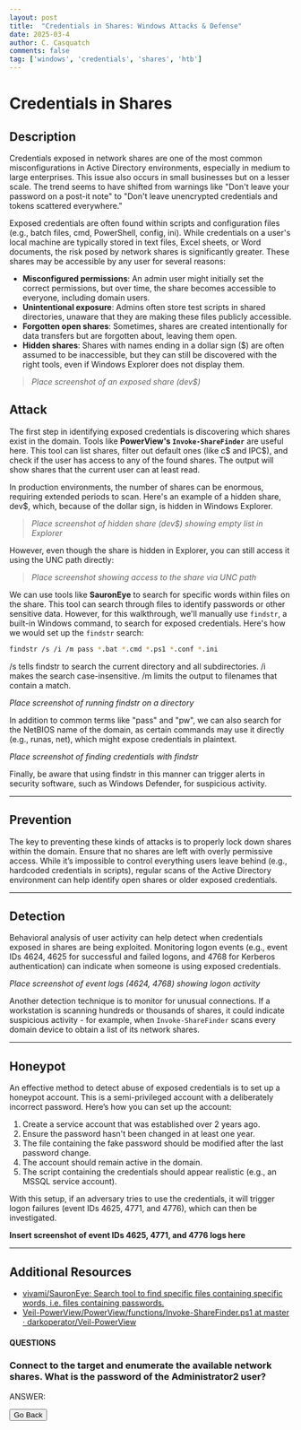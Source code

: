 ```yaml
---
layout: post
title:  "Credentials in Shares: Windows Attacks & Defense"
date: 2025-03-4
author: C. Casquatch
comments: false
tag: ['windows', 'credentials', 'shares', 'htb']
---
```


# Credentials in Shares

## Description

Credentials exposed in network shares are one of the most common misconfigurations in Active Directory environments, especially in medium to large enterprises. This issue also occurs in small businesses but on a lesser scale. The trend seems to have shifted from warnings like "Don't leave your password on a post-it note" to "Don't leave unencrypted credentials and tokens scattered everywhere."

Exposed credentials are often found within scripts and configuration files (e.g., batch files, cmd, PowerShell, config, ini). While credentials on a user's local machine are typically stored in text files, Excel sheets, or Word documents, the risk posed by network shares is significantly greater. These shares may be accessible by any user for several reasons:

- **Misconfigured permissions**: An admin user might initially set the correct permissions, but over time, the share becomes accessible to everyone, including domain users.
- **Unintentional exposure**: Admins often store test scripts in shared directories, unaware that they are making these files publicly accessible.
- **Forgotten open shares**: Sometimes, shares are created intentionally for data transfers but are forgotten about, leaving them open.
- **Hidden shares**: Shares with names ending in a dollar sign ($) are often assumed to be inaccessible, but they can still be discovered with the right tools, even if Windows Explorer does not display them.

> _Place screenshot of an exposed share (dev$)_ 

## Attack

The first step in identifying exposed credentials is discovering which shares exist in the domain. Tools like **PowerView's `Invoke-ShareFinder`** are useful here. This tool can list shares, filter out default ones (like c$ and IPC$), and check if the user has access to any of the found shares. The output will show shares that the current user can at least read.

In production environments, the number of shares can be enormous, requiring extended periods to scan. Here's an example of a hidden share, dev$, which, because of the dollar sign, is hidden in Windows Explorer.

> _Place screenshot of hidden share (dev$) showing empty list in Explorer_

However, even though the share is hidden in Explorer, you can still access it using the UNC path directly:

> _Place screenshot showing access to the share via UNC path_

We can use tools like **SauronEye** to search for specific words within files on the share. This tool can search through files to identify passwords or other sensitive data. However, for this walkthrough, we'll manually use `findstr`, a built-in Windows command, to search for exposed credentials. Here's how we would set up the `findstr` search:

```bash
findstr /s /i /m pass *.bat *.cmd *.ps1 *.conf *.ini
```
/s tells findstr to search the current directory and all subdirectories.
/i makes the search case-insensitive.
/m limits the output to filenames that contain a match.

*Place screenshot of running findstr on a directory*

In addition to common terms like "pass" and "pw", we can also search for the NetBIOS name of the domain, as certain commands may use it directly (e.g., runas, net), which might expose credentials in plaintext.

*Place screenshot of finding credentials with findstr*

Finally, be aware that using findstr in this manner can trigger alerts in security software, such as Windows Defender, for suspicious activity.

* * *

Prevention
----------

The key to preventing these kinds of attacks is to properly lock down shares within the domain. Ensure that no shares are left with overly permissive access. While it’s impossible to control everything users leave behind (e.g., hardcoded credentials in scripts), regular scans of the Active Directory environment can help identify open shares or older exposed credentials.

* * *

Detection
---------

Behavioral analysis of user activity can help detect when credentials exposed in shares are being exploited. Monitoring logon events (e.g., event IDs 4624, 4625 for successful and failed logons, and 4768 for Kerberos authentication) can indicate when someone is using exposed credentials.

*Place screenshot of event logs (4624, 4768) showing logon activity*

Another detection technique is to monitor for unusual connections. If a workstation is scanning hundreds or thousands of shares, it could indicate suspicious activity - for example, when `Invoke-ShareFinder` scans every domain device to obtain a list of its network shares.


* * *

Honeypot
--------

An effective method to detect abuse of exposed credentials is to set up a honeypot account. This is a semi-privileged account with a deliberately incorrect password. Here’s how you can set up the account:

1. Create a service account that was established over 2 years ago.
2. Ensure the password hasn't been changed in at least one year.
3. The file containing the fake password should be modified after the last password change.
4. The account should remain active in the domain.
5. The script containing the credentials should appear realistic (e.g., an MSSQL service account).

With this setup, if an adversary tries to use the credentials, it will trigger logon failures (event IDs 4625, 4771, and 4776), which can then be investigated.

**Insert screenshot of event IDs 4625, 4771, and 4776 logs here**

* * *

Additional Resources
--------------------

*   [vivami/SauronEye: Search tool to find specific files containing specific words, i.e. files containing passwords.](https://github.com/Vivami/SauronEye)
*   [Veil-PowerView/PowerView/functions/Invoke-ShareFinder.ps1 at master · darkoperator/Veil-PowerView](https://github.com/Veil-PowerView/Veil-PowerView/blob/master/functions/Invoke-ShareFinder.ps1)

#### QUESTIONS

### Connect to the target and enumerate the available network shares. What is the password of the Administrator2 user?
ANSWER:


<button onclick="history.back()">Go Back</button>
